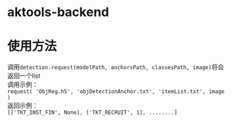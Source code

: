 # aktools-backend

# 使用方法<br>
调用`detection.request(modelPath, anchorsPath, classesPath, image)`将会返回一个list<br>
调用示例：<br>
`request(
    'ObjReg.h5',
    'objDetectionAnchor.txt',
    'itemList.txt',
    image
    )
`<br>
返回示例：<br>
`[['TKT_INST_FIN', None], ['TKT_RECRUIT', 1], ........]`<br>
